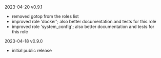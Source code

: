 2023-04-20 v0.9.1
  - removed gotop from the roles list
  - improved role 'docker'; also better documentation and tests for this role
  - improved role 'system_config'; also better documentation and tests for this role

2023-04-18 v0.9.0
  - initial public release
